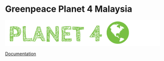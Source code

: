# Greenpeace Planet 4 Malaysia

![Planet4](./planet4.png)

[Documentation](https://support.greenpeace.org/planet4/nro-customization/deployment)

